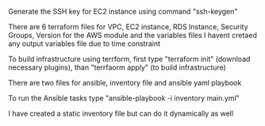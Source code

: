 Generate the SSH key for EC2 instance using command "ssh-keygen"

There are 6 terraform files for VPC, EC2 instance, RDS Instance, Security Groups, Version for the AWS module and the variables files 
I havent cretaed any output variables file due to time constraint 

To build infrastructure using terrform, first type "terraform init" (download necessary plugins), than "terrfaorm apply" (to build infrastructure)

There are two files for ansible, inventory file and ansible yaml playbook 

To run the Ansible tasks type "ansible-playbook -i inventory main.yml"

I have created a static inventory file but can do it dynamically as well
